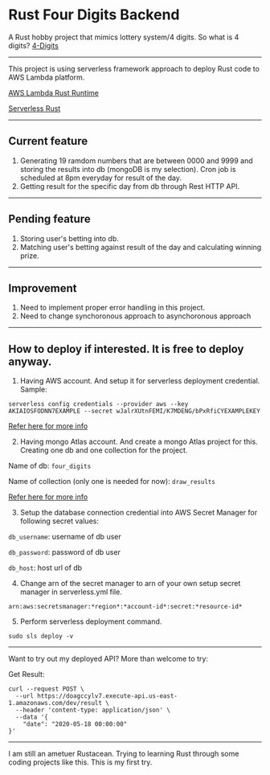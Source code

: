 # Rust Four Digits Backend
A Rust hobby project that mimics lottery system/4 digits. So what is 4 digits? [4-Digits](https://en.wikipedia.org/wiki/4-Digits)

---
This project is using serverless framework approach to deploy Rust code to AWS Lambda platform. 

[AWS Lambda Rust Runtime](https://github.com/awslabs/aws-lambda-rust-runtime)

[Serverless Rust](https://github.com/softprops/serverless-rust)

---
## Current feature
1. Generating 19 ramdom numbers that are between 0000 and 9999 and storing the results into db (mongoDB is my selection). Cron job is scheduled at 8pm everyday for result of the day.
2. Getting result for the specific day from db through Rest HTTP API.

---
## Pending feature
1. Storing user's betting into db.
2. Matching user's betting against result of the day and calculating winning prize.

---
## Improvement
1. Need to implement proper error handling in this project.
2. Need to change synchoronous approach to asynchoronous approach

---
## How to deploy if interested. It is free to deploy anyway.
1. Having AWS account. And setup it for serverless deployment credential. Sample:
```
serverless config credentials --provider aws --key AKIAIOSFODNN7EXAMPLE --secret wJalrXUtnFEMI/K7MDENG/bPxRfiCYEXAMPLEKEY
```
[Refer here for more info](https://www.serverless.com/framework/docs/providers/aws/guide/credentials/)

2. Having mongo Atlas account. And create a mongo Atlas project for this. Creating one db and one collection for the project.

Name of db: `four_digits`

Name of collection (only one is needed for now): `draw_results`

[Refer here for more info](https://docs.atlas.mongodb.com/getting-started/)

3. Setup the database connection credential into AWS Secret Manager for following secret values:

`db_username`: username of db user

`db_password`: password of db user

`db_host`: host url of db

4. Change arn of the secret manager to arn of your own setup secret manager in serverless.yml file. 

`arn:aws:secretsmanager:*region*:*account-id*:secret:*resource-id*`

5. Perform serverless deployment command.

`sudo sls deploy -v`

---
Want to try out my deployed API? More than welcome to try:

Get Result:
```
curl --request POST \
  --url https://doagccylv7.execute-api.us-east-1.amazonaws.com/dev/result \
  --header 'content-type: application/json' \
  --data '{
	"date": "2020-05-18 00:00:00"
}'
```

---
I am still an ametuer Rustacean. Trying to learning Rust through some coding projects like this. This is my first try.
